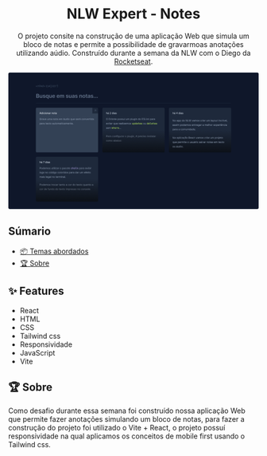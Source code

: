 <h1 align="center">NLW Expert - Notes </h1>
<p align="center">
O projeto consite na construção de uma aplicação Web que simula um bloco de notas e permite a possibilidade de gravarmoas anotações utilizando aúdio. Construído durante a semana da NLW com o Diego da  <a href="https://www.rocketseat.com.br/"> Rocketseat</a>.
</p>

<a href="https://micheleambrosio.github.io/hbomax/">
  <img src="./.github/preview.png">
</a>

## Súmario

- [📦 Temas abordados](#topics)
- [🏆 Sobre](#sobre)

<h2 id="features">✨ Features </h2>

- React
- HTML
- CSS
- Tailwind css
- Responsividade
- JavaScript
- Vite

<h2 id="sobre">🏆 Sobre</h2>

Como desafio durante essa semana foi construído nossa aplicação Web que permite fazer anotações simulando um bloco de notas, para fazer a construção do projeto foi utilizado o Vite + React, o projeto possuí responsividade na qual aplicamos os conceitos de mobile first usando o Tailwind css.